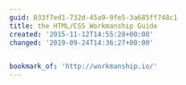 ```yaml
---
guid: 033f7ed1-732d-45a9-9fe5-3a685ff748c1
title: the HTML/CSS Workmanship Guide
created: '2015-11-12T14:55:28+00:00'
changed: '2019-09-24T14:36:27+00:00'


bookmark_of: 'http://workmanship.io/'
---
```




